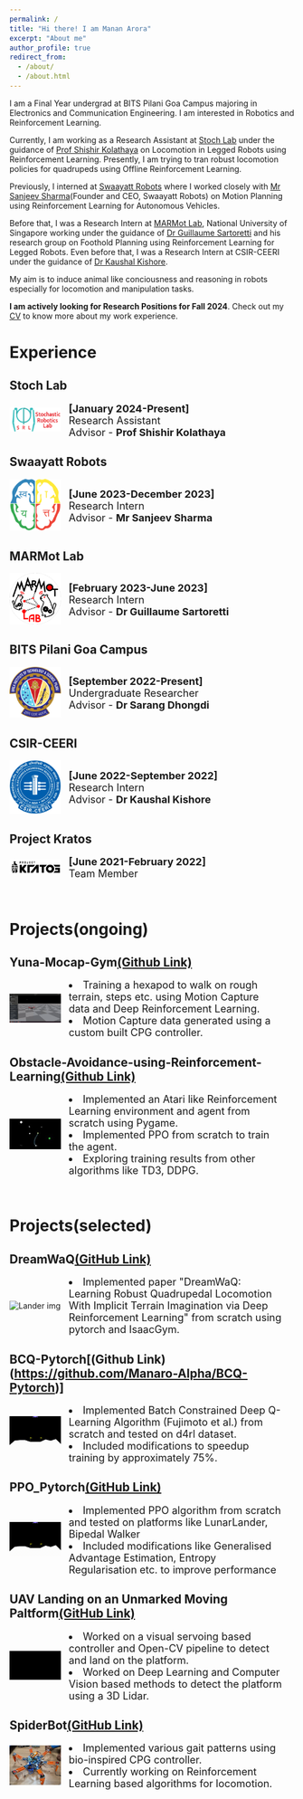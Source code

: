 ```yaml
---
permalink: /
title: "Hi there! I am Manan Arora"
excerpt: "About me"
author_profile: true
redirect_from: 
  - /about/
  - /about.html
---
```


I am a Final Year undergrad at BITS Pilani Goa Campus majoring in Electronics and Communication Engineering. I am interested in Robotics and Reinforcement Learning.

Currently, I am working as a Research Assistant at [Stoch Lab](https://www.stochlab.com/) under the guidance of [Prof Shishir Kolathaya](https://www.shishirny.com/) on Locomotion in Legged Robots using Reinforcement Learning. Presently, I am trying to tran robust locomotion policies for quadrupeds using Offline Reinforcement Learning. 

Previously, I interned at [Swaayatt Robots](https://www.swaayattrobots.com/) where I worked closely with [Mr Sanjeev Sharma](https://www.swaayattrobots.com/)(Founder and CEO, Swaayatt Robots) on Motion Planning using Reinforcement Learning for Autonomous Vehicles.

Before that, I was a Research Intern at [MARMot Lab](https://www.marmotlab.org/), National University of Singapore working under the guidance of [Dr Guillaume Sartoretti](https://www.marmotlab.org/bio.html) and his research group on Foothold Planning using Reinforcement Learning for Legged Robots. Even before that, I was a Research Intern at CSIR-CEERI under the guidance of [Dr Kaushal Kishore](https://www.ceeri.res.in/profiles/kaushal-kishore/).

My aim is to induce animal like conciousness and reasoning in robots especially for locomotion and manipulation tasks.

**I am actively looking for Research Positions for Fall 2024**. Check out my [CV](/files/MananAroraCV.pdf) to know more about my work experience.

# Experience
## Stoch Lab
<div class="row"> 
  <span style="width:20%; height:auto; display: inline-block; justify-content:center; vertical-align: middle;"><img src="/images/stoch_logo.png" alt="Swaayatt Logo" style="max-width:90%; height:auto; object-fit: contain; margin:auto;"></span>
  <span style="width:75%; height:auto; display: inline-block; vertical-align: middle;font-size:large;"><b>[January 2024-Present]</b><br>Research Assistant<br>Advisor - <b>Prof Shishir Kolathaya</b></span>
</div>


## Swaayatt Robots
<div class="row"> 
  <span style="width:20%; height:auto; display: inline-block; justify-content:center; vertical-align: middle;"><img src="/images/swaayatt.png" alt="Swaayatt Logo" style="max-width:90%; height:auto; object-fit: contain; margin:auto;"></span>
  <span style="width:75%; height:auto; display: inline-block; vertical-align: middle;font-size:large;"><b>[June 2023-December 2023]</b><br>Research Intern<br>Advisor - <b>Mr Sanjeev Sharma</b></span>
</div>

## MARMot Lab
<div class="row"> 
  <span style="width:20%; height:auto; display: inline-block; justify-content:center; vertical-align: middle;"><img src="/images/MARMot_lab.png" alt="Swaayatt Logo" style="max-width:90%; height:auto; object-fit: contain; margin:auto;"></span>
  <span style="width:75%; height:auto; display: inline-block; vertical-align: middle;font-size:large;"><b>[February 2023-June 2023]</b><br>Research Intern<br>Advisor - <b>Dr Guillaume Sartoretti</b></span>
</div>

## BITS Pilani Goa Campus
<div class="row"> 
  <span style="width:20%; height:auto; display: inline-block; justify-content:center; vertical-align: middle;"><img src="/images/site-logo.png" alt="Swaayatt Logo" style="max-width:90%; height:auto; object-fit: contain; margin:auto;"></span>
  <span style="width:75%; height:auto; display: inline-block; vertical-align: middle;font-size:large;"><b>[September 2022-Present]</b><br>Undergraduate Researcher<br>Advisor - <b>Dr Sarang Dhongdi</b></span>
</div>

## CSIR-CEERI
<div class="row"> 
  <span style="width:20%; height:auto; display: inline-block; justify-content:center; vertical-align: middle;"><img src="/images/CEERI.webp" alt="Swaayatt Logo" style="max-width:90%; height:auto; object-fit: contain; margin:auto;"></span>
  <span style="width:75%; height:auto; display: inline-block; vertical-align: middle;font-size:large;"><b>[June 2022-September 2022]</b><br>Research Intern<br>Advisor - <b>Dr Kaushal Kishore</b></span>
</div>

## Project Kratos
<div class="row"> 
  <span style="width:20%; height:auto; display: inline-block; justify-content:center; vertical-align: middle;"><img src="/images/kratos.png" alt="Swaayatt Logo" style="max-width:90%; height:auto; object-fit: contain; margin:auto;"></span>
  <span style="width:75%; height:auto; display: inline-block; vertical-align: middle;font-size:large;"><b>[June 2021-February 2022]</b><br>Team Member</span>
</div>  
<p>&nbsp;</p>

# Projects(ongoing)

## Yuna-Mocap-Gym[(Github Link)](https://github.com/Manaro-Alpha/Yuna_MoCap_gym)
<div class="row"> 
  <span style="width:20%; height:auto; display: inline-block; justify-content:center; vertical-align: middle;"><img src="/images/Yuna_walk.gif" alt="Spiderbot image" style="max-width:90%; height:auto; object-fit: contain; margin:auto;"></span>
  <span style="width:75%; height:auto; display: inline-block; vertical-align: middle;font-size:large;"><li>Training a hexapod to walk on rough terrain, steps etc. using Motion Capture data and Deep Reinforcement Learning.</li><li>Motion Capture data generated using a custom built CPG controller.</li></span>
</div>

## Obstacle-Avoidance-using-Reinforcement-Learning[(Github Link)](https://github.com/Manaro-Alpha/Obstacle-Avoidance-using-RL)
<div class="row"> 
  <span style="width:20%; height:auto; display: inline-block; justify-content:center; vertical-align: middle;"><img src="/images/Obsav.jpg" alt="Spiderbot image" style="max-width:90%; height:auto; object-fit: contain; margin:auto;"></span>
  <span style="width:75%; height:auto; display: inline-block; vertical-align: middle;font-size:large;"><li>Implemented an Atari like Reinforcement Learning environment and agent from scratch using Pygame.</li><li>Implemented PPO from scratch to train the agent.</li><li>Exploring training results from other algorithms like TD3, DDPG.</li></span>
</div>
  
<p>&nbsp;</p>

# Projects(selected)

## DreamWaQ[(GitHub Link)](https://github.com/Manaro-Alpha/PPO_PyTorch)
<div class="row"> 
  <span style="width:20%; height:auto; display: inline-block; justify-content:center; vertical-align: middle;"><img src="/images/DwaQ_stairs.gif" alt="Lander img" style="max-width:90%; height:auto; object-fit: contain; margin:auto;"></span>
  <span style="width:75%; height:auto; display: inline-block; vertical-align: middle;font-size:large;"><li>Implemented paper "DreamWaQ: Learning Robust Quadrupedal Locomotion With Implicit Terrain Imagination via Deep Reinforcement Learning" from scratch using pytorch and IsaacGym.</li></span>
</div>

## BCQ-Pytorch[(Github Link)(https://github.com/Manaro-Alpha/BCQ-Pytorch)]
<div class="row"> 
  <span style="width:20%; height:auto; display: inline-block; justify-content:center; vertical-align: middle;"><img src="/images/rl-video-LunarLanderContinuous-v2-episode-1000 .gif" alt="Lander img" style="max-width:90%; height:auto; object-fit: contain; margin:auto;"></span>
  <span style="width:75%; height:auto; display: inline-block; vertical-align: middle;font-size:large;"><li>Implemented Batch Constrained Deep Q-Learning Algorithm (Fujimoto et al.) from scratch and tested on d4rl dataset.</li><li>Included modifications to speedup training by approximately 75%.</li></span>
</div>

## PPO_Pytorch[(GitHub Link)](https://github.com/Manaro-Alpha/PPO_PyTorch)
<div class="row"> 
  <span style="width:20%; height:auto; display: inline-block; justify-content:center; vertical-align: middle;"><img src="/images/rl-video-LunarLanderContinuous-v2-episode-1000 .gif" alt="Lander img" style="max-width:90%; height:auto; object-fit: contain; margin:auto;"></span>
  <span style="width:75%; height:auto; display: inline-block; vertical-align: middle;font-size:large;"><li>Implemented PPO algorithm from scratch and tested on platforms like LunarLander, Bipedal Walker</li><li>Included modifications like Generalised Advantage Estimation, Entropy Regularisation etc. to improve performance</li></span>
</div>

## UAV Landing on an Unmarked Moving Paltform[(GitHub Link)](https://github.com/Manaro-Alpha/Drone-Landing-on-an-unamrked-moving-platform)
<div class="row"> 
  <span style="width:20%; height:auto; display: inline-block; justify-content:center; vertical-align: middle;"><img src="/images/lanfinGIF.gif" alt="Landing GIF" style="max-width:90%; height:auto; object-fit: contain; margin:auto;"></span>
  <span style="width:75%; height:auto; display: inline-block; vertical-align: middle;font-size:large;"><li>Worked on a visual servoing based controller and Open-CV pipeline to detect and land on the platform.</li><li>Worked on Deep Learning and Computer Vision based methods to detect the platform using a 3D Lidar.</li></span>
</div>

<!-- ## Trotbot[(GitHub Link)]("https://github.com/ERC-BPGC/RAIN")
<div class="row"> 
  <span style="width:20%; height:auto; display: inline-block; justify-content:center; vertical-align: middle;"><img src="/images/trotbot.jpg" alt="Trotbot image" style="max-width:90%; height:auto; object-fit: contain; margin:auto;"></span>
  <span style="width:75%; height:auto; display: inline-block; vertical-align: middle;font-size:large;"><li>Implemented path planning algorithms like A-Star and RRT.</li><li>Implemented Kalman Filter for sensor fusion to get reliable odometry from various sensors.</li><li>Worked on Semantic Segmentation in the image captured by the onboard camera.</li></span>
</div> -->

## SpiderBot[(GitHub Link)](https://github.com/ERC-BPGC/SpiderBot)
<div class="row"> 
  <span style="width:20%; height:auto; display: inline-block; justify-content:center; vertical-align: middle;"><img src="/images/spiderbot.jpeg" alt="Spiderbot image" style="max-width:90%; height:auto; object-fit: contain; margin:auto;"></span>
  <span style="width:75%; height:auto; display: inline-block; vertical-align: middle;font-size:large;"><li>Implemented various gait patterns using bio-inspired CPG controller.</li><li>Currently working on Reinforcement Learning based algorithms for locomotion.</li></span>
</div>